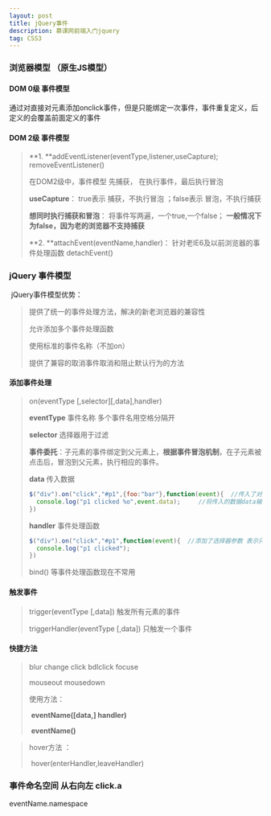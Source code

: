 ```yaml
---
layout: post
title: jQuery事件
description: 慕课网前端入门jquery
tag: CSS3
---
```


### 浏览器模型  （原生JS模型）

#### DOM 0级 事件模型

​	通过对直接对元素添加onclick事件，但是只能绑定一次事件，事件重复定义，后定义的会覆盖前面定义的事件

#### DOM 2级 事件模型

> **1. **addEventListener(eventType,listener,useCapture);   removeEventListener()
>
> 在DOM2级中，事件模型 先捕获， 在执行事件，最后执行冒泡
>
> **useCapture**： true表示 捕获，不执行冒泡 ；false表示 冒泡，不执行捕获
>
> **想同时执行捕获和冒泡**： 将事件写两遍，一个true,一个false；  **一般情况下为false，因为老的浏览器不支持捕获**
>
> **2. **attachEvent(eventName,handler)： 针对老IE6及以前浏览器的事件处理函数  detachEvent()

### jQuery 事件模型

​	jQuery事件模型优势：

> 提供了统一的事件处理方法，解决的新老浏览器的兼容性
>
> 允许添加多个事件处理函数
>
> 使用标准的事件名称（不加on）
>
> 提供了兼容的取消事件取消和阻止默认行为的方法

#### 添加事件处理

> on(eventType [,selector]\[,data],handler) 
>
> **eventType** 事件名称  多个事件名用空格分隔开
>
> **selector** 选择器用于过滤
>
> **事件委托**：子元素的事件绑定到父元素上，**根据事件冒泡机制**，在子元素被点击后，冒泡到父元素，执行相应的事件。
>
> **data**  传入数据
>
> ```javascript
> $("div").on("click","#p1",{foo:"bar"},function(event){  //传入了对象
>   console.log("p1 clicked %o",event.data);     //将传入的数据data输出   %o表示占位符 
> })
> ```
>
> **handler** 事件处理函数
>
> ```javascript
> $("div").on("click","#p1",function(event){  //添加了选择器参数 表示只为div下#p1来添加点击事件
>   console.log("p1 clicked");    
> })
> ```
>
> bind() 等事件处理函数现在不常用

#### 触发事件

> trigger(eventType [,data])  触发所有元素的事件
>
> triggerHandler(eventType [,data]) 只触发一个事件

#### 快捷方法

> blur change click bdlclick focuse
>
> mouseout mousedown
>
> 使用方法：
>
> ​       **eventName([data,] handler)** 
>
> ​	**eventName()**

> hover方法 ：
>
> ​	hover(enterHandler,leaveHandler)

### 事件命名空间    从右向左   click.a

eventName.namespace